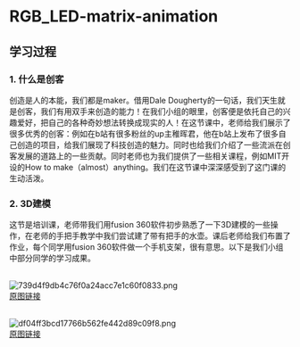 # RGB_LED-matrix-animation


## 学习过程

### 1. 什么是创客 
  创造是人的本能，我们都是maker。借用Dale Dougherty的一句话，我们天生就是创客，我们有用双手来创造的能力！在我们小组的眼里，创客便是依托自己的兴趣爱好，把自己的各种奇妙想法转换成现实的人！在这节课中，老师给我们展示了很多优秀的创客：例如在b站有很多粉丝的up主稚晖君，他在b站上发布了很多自己创造的项目，给我们展现了科技创造的魅力。同时也给我们介绍了一些流派在创客发展的道路上的一些贡献。同时老师也为我们提供了一些相关课程，例如MIT开设的How to make（almost）anything。我们在这节课中深深感受到了这门课的生动活泼。 

### 2. 3D建模 
  这节是培训课，老师带我们用fusion 360软件初步熟悉了一下3D建模的一些操作，在老师的手把手教学中我们尝试建了带有把手的水壶。课后老师给我们布置了作业，每个同学用fusion 360软件做一个手机支架，很有意思。以下是我们小组中部分同学的学习成果。
  
<br>![739d4f9db4c76f0a24acc7e1c60f0833.png](https://i.postimg.cc/vmVc4S3Q/739d4f9db4c76f0a24acc7e1c60f0833.png)
<br>[原图链接](https://i.postimg.cc/Qx3VHbTD/739d4f9db4c76f0a24acc7e1c60f0833.png)

<br>![df04ff3bcd17766b562fe442d89c09f8.png](https://i.postimg.cc/sfZwVVp8/df04ff3bcd17766b562fe442d89c09f8.png)
<br>[原图链接](https://i.postimg.cc/TY6qfn2L/df04ff3bcd17766b562fe442d89c09f8.png)
